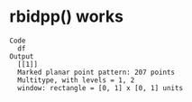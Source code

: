 # rbidpp() works

    Code
      df
    Output
      [[1]]
      Marked planar point pattern: 207 points
      Multitype, with levels = 1, 2 
      window: rectangle = [0, 1] x [0, 1] units
      

